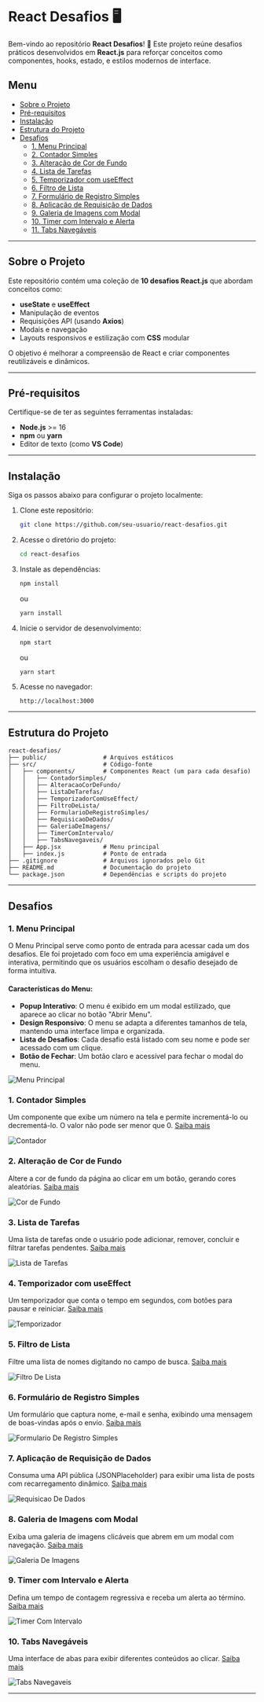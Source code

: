 # **React Desafios** 🖥️

Bem-vindo ao repositório **React Desafios**! 🚀 Este projeto reúne desafios práticos desenvolvidos em **React.js** para reforçar conceitos como componentes, hooks, estado, e estilos modernos de interface.

## **Menu**
- [Sobre o Projeto](#sobre-o-projeto)
- [Pré-requisitos](#pré-requisitos)
- [Instalação](#instalação)
- [Estrutura do Projeto](#estrutura-do-projeto)
- [Desafios](#desafios)
  - [1. Menu Principal](#1-menu-principal)
  - [2. Contador Simples](#2-contador-simples)
  - [3. Alteração de Cor de Fundo](#3-alteração-de-cor-de-fundo)
  - [4. Lista de Tarefas](#4-lista-de-tarefas)
  - [5. Temporizador com useEffect](#5-temporizador-com-useeffect)
  - [6. Filtro de Lista](#6-filtro-de-lista)
  - [7. Formulário de Registro Simples](#7-formulário-de-registro-simples)
  - [8. Aplicação de Requisição de Dados](#8-aplicação-de-requisição-de-dados)
  - [9. Galeria de Imagens com Modal](#9-galeria-de-imagens-com-modal)
  - [10. Timer com Intervalo e Alerta](#10-timer-com-intervalo-e-alerta)
  - [11. Tabs Navegáveis](#11-tabs-navegáveis)
---

## **Sobre o Projeto**

Este repositório contém uma coleção de **10 desafios React.js** que abordam conceitos como:
- **useState** e **useEffect**
- Manipulação de eventos
- Requisições API (usando **Axios**)
- Modais e navegação
- Layouts responsivos e estilização com **CSS** modular

O objetivo é melhorar a compreensão de React e criar componentes reutilizáveis e dinâmicos.

---

## **Pré-requisitos**

Certifique-se de ter as seguintes ferramentas instaladas:
- **Node.js** >= 16
- **npm** ou **yarn**
- Editor de texto (como **VS Code**)

---

## **Instalação**

Siga os passos abaixo para configurar o projeto localmente:

1. Clone este repositório:
   ```bash
   git clone https://github.com/seu-usuario/react-desafios.git
   ```

2. Acesse o diretório do projeto:
   ```bash
   cd react-desafios
   ```

3. Instale as dependências:
   ```bash
   npm install
   ```
   ou
   ```bash
   yarn install
   ```

4. Inicie o servidor de desenvolvimento:
   ```bash
   npm start
   ```
   ou
   ```bash
   yarn start
   ```

5. Acesse no navegador:
   ```
   http://localhost:3000
   ```

---

## **Estrutura do Projeto**

```plaintext
react-desafios/
├── public/                # Arquivos estáticos
├── src/                   # Código-fonte
│   ├── components/        # Componentes React (um para cada desafio)
│   │   ├── ContadorSimples/
│   │   ├── AlteracaoCorDeFundo/
│   │   ├── ListaDeTarefas/
│   │   ├── TemporizadorComUseEffect/
│   │   ├── FiltroDeLista/
│   │   ├── FormularioDeRegistroSimples/
│   │   ├── RequisicaoDeDados/
│   │   ├── GaleriaDeImagens/
│   │   ├── TimerComIntervalo/
│   │   ├── TabsNavegaveis/
│   ├── App.jsx            # Menu principal
│   ├── index.js           # Ponto de entrada
├── .gitignore             # Arquivos ignorados pelo Git
├── README.md              # Documentação do projeto
└── package.json           # Dependências e scripts do projeto
```

---

## **Desafios**

### **1. Menu Principal**

O Menu Principal serve como ponto de entrada para acessar cada um dos desafios. Ele foi projetado com foco em uma experiência amigável e interativa, permitindo que os usuários escolham o desafio desejado de forma intuitiva. 

#### **Características do Menu:**
- **Popup Interativo**: O menu é exibido em um modal estilizado, que aparece ao clicar no botão "Abrir Menu".
- **Design Responsivo**: O menu se adapta a diferentes tamanhos de tela, mantendo uma interface limpa e organizada.
- **Lista de Desafios**: Cada desafio está listado com seu nome e pode ser acessado com um clique.
- **Botão de Fechar**: Um botão claro e acessível para fechar o modal do menu.

![Menu Principal](https://github.com/ijbs-dev/React_Challenges-App/blob/main/src/img/menu.png)

### **1. Contador Simples**
Um componente que exibe um número na tela e permite incrementá-lo ou decrementá-lo. O valor não pode ser menor que 0. [Saiba mais](./src/components/ContadorSimples)

![Contador](https://github.com/ijbs-dev/React_Challenges-App/blob/main/src/img/contador.png)

### **2. Alteração de Cor de Fundo**
Altere a cor de fundo da página ao clicar em um botão, gerando cores aleatórias. [Saiba mais](./src/components/AlteracaoCorDeFundo)

![Cor de Fundo](https://github.com/ijbs-dev/React_Challenges-App/blob/main/src/img/corFundo.png)

### **3. Lista de Tarefas**
Uma lista de tarefas onde o usuário pode adicionar, remover, concluir e filtrar tarefas pendentes. [Saiba mais](./src/components/ListaDeTarefas)

![Lista de Tarefas](https://github.com/ijbs-dev/React_Challenges-App/blob/main/src/img/Tarefas.png)

### **4. Temporizador com useEffect**
Um temporizador que conta o tempo em segundos, com botões para pausar e reiniciar. [Saiba mais](./src/components/TemporizadorComUseEffect)

![Temporizador](https://github.com/ijbs-dev/React_Challenges-App/blob/main/src/img/Temporiz.png)

### **5. Filtro de Lista**
Filtre uma lista de nomes digitando no campo de busca. [Saiba mais](./src/components/FiltroDeLista)

![Filtro De Lista](https://github.com/ijbs-dev/React_Challenges-App/blob/main/src/img/Filtro.png)

### **6. Formulário de Registro Simples**
Um formulário que captura nome, e-mail e senha, exibindo uma mensagem de boas-vindas após o envio. [Saiba mais](./src/components/FormularioDeRegistroSimples)

![Formulario De Registro Simples](https://github.com/ijbs-dev/React_Challenges-App/blob/main/src/img/formulario.png)

### **7. Aplicação de Requisição de Dados**
Consuma uma API pública (JSONPlaceholder) para exibir uma lista de posts com recarregamento dinâmico. [Saiba mais](./src/components/RequisicaoDeDados)

![Requisicao De Dados](https://github.com/ijbs-dev/React_Challenges-App/blob/main/src/img/ListaPosts.png)

### **8. Galeria de Imagens com Modal**
Exiba uma galeria de imagens clicáveis que abrem em um modal com navegação. [Saiba mais](./src/components/GaleriaDeImagens)

![Galeria De Imagens](https://github.com/ijbs-dev/React_Challenges-App/blob/main/src/img/galeriaImg.png)

### **9. Timer com Intervalo e Alerta**
Defina um tempo de contagem regressiva e receba um alerta ao término. [Saiba mais](./src/components/TimerComIntervalo)

![Timer Com Intervalo](https://github.com/ijbs-dev/React_Challenges-App/blob/main/src/img/Timer.png)

### **10. Tabs Navegáveis**
Uma interface de abas para exibir diferentes conteúdos ao clicar. [Saiba mais](./src/components/TabsNavegaveis)

![Tabs Navegaveis](https://github.com/ijbs-dev/React_Challenges-App/blob/main/src/img/tabs.png)

---

